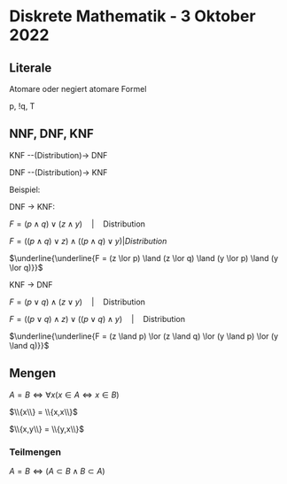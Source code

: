 # Diskrete Mathematik - 3 Oktober 2022

## Literale

Atomare oder negiert atomare Formel

p, !q, T

## NNF, DNF, KNF

KNF --(Distribution)-> DNF

DNF --(Distribution)-> KNF

Beispiel:

DNF -> KNF:

$F = (p \land q) \lor (z \land y) \quad | \quad \text{Distribution}$

$F = ((p \land q) \lor z) \land ((p \land q) \lor y) | Distribution$

$\underline{\underline{F = (z \lor p) \land (z \lor q) \land (y \lor p) \land (y \lor q)}}$

KNF -> DNF

$F = (p \lor q) \land (z \lor y) \quad | \quad \text{Distribution}$

$F = ((p \lor q) \land z) \lor ((p \lor q) \land y) \quad | \quad \text{Distribution}$

$\underline{\underline{F = (z \land p) \lor (z \land q) \lor (y \land p) \lor (y \land q)}}$

## Mengen

$A = B \iff \forall x(x \in A \iff x \in B)$

$\\{x\\} = \\{x,x\\}$

$\\{x,y\\} = \\{y,x\\}$

### Teilmengen

$A = B \iff (A \subset B \land B \subset A)$
